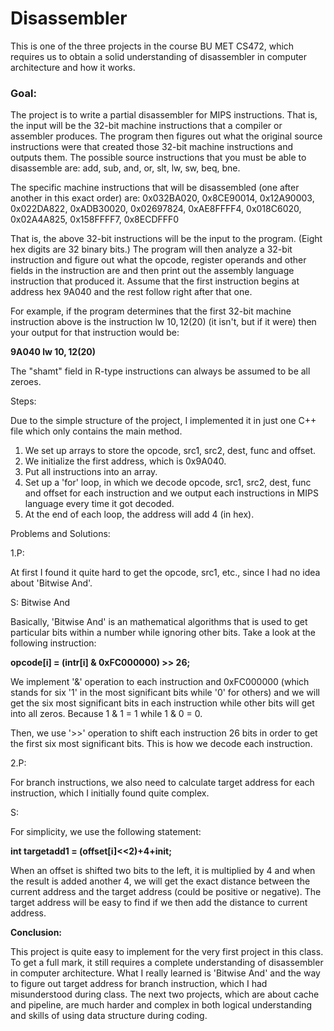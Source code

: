 # Disassembler

This is one of the three projects in the course BU MET CS472, which requires us to obtain a solid understanding of disassembler in computer architecture and how it works.

### **Goal:**

The project is to write a partial disassembler for MIPS instructions. That is, the input will be the 32-bit machine instructions that a compiler or assembler produces.  The program then figures out what the original source instructions were that created those 32-bit machine instructions and outputs them.  The possible source instructions that you must be able to disassemble are: add, sub, and, or, slt, lw, sw, beq, bne. 

The specific machine instructions that will be disassembled (one after another in this exact order) are: 0x032BA020, 0x8CE90014, 0x12A90003, 0x022DA822, 0xADB30020, 0x02697824, 0xAE8FFFF4, 0x018C6020, 0x02A4A825, 0x158FFFF7, 0x8ECDFFF0 

That is, the above 32-bit instructions will be the input to the program.  (Eight hex digits are 32 binary bits.)   The program will then analyze a 32-bit instruction and figure out what the opcode, register operands and other fields in the instruction are and then print out the assembly language instruction that produced it.  Assume that the first instruction begins at address hex 9A040 and the rest follow right after that one.

For example, if the program determines that the first 32-bit machine instruction above is the instruction lw $10, 12 ($20) (it isn't, but if it were) then your output for that instruction would be: 

**9A040 lw $10, 12 ($20)** 

The "shamt" field in R-type instructions can always be assumed to be all zeroes.  



Steps:

Due to the simple structure of the project, I implemented it in just one C++ file which only contains the main method.

1. We set up arrays to store the opcode, src1, src2, dest, func and offset.
2. We initialize the first address, which is 0x9A040.
3. Put all instructions into an array.
4. Set up a 'for' loop, in which we  decode opcode, src1, src2, dest, func and offset for each instruction and we output each instructions in MIPS language every time it got decoded.
5. At the end of each loop, the address will add 4 (in hex).



Problems and Solutions:

1.P:

At first I found it quite hard to get the opcode, src1, etc., since I had no idea about 'Bitwise And'.

S: Bitwise And

Basically, 'Bitwise And' is an mathematical algorithms that is used to get particular bits within a number while ignoring other bits. Take a look at the following instruction: 

**opcode[i] = (intr[i] & 0xFC000000) >> 26;**

We implement '&' operation to each instruction and 0xFC000000 (which stands for six '1' in the most significant bits while '0' for others) and we will get the six most significant bits in each instruction while other bits will get into all zeros. Because 1 & 1 = 1 while 1 & 0 = 0. 

Then, we use '>>' operation to shift each instruction 26 bits in order to get the first six most significant bits. This is how we decode each instruction.



2.P: 

For branch instructions, we also need to calculate target address for each instruction, which I initially found quite complex.

S:

For simplicity, we use the following statement:

**int targetadd1 = (offset[i]<<2)+4+init;** 

When an offset is shifted two bits to the left, it is multiplied by 4 and when the result is added another 4, we will get the exact distance between the current address and the target address (could be positive or negative). The target address will be easy to find if we then add the distance to current address.



**Conclusion:**

This project is quite easy to implement for the very first project in this class. To get a full mark, it still requires a complete understanding of disassembler in computer architecture. What I really learned is 'Bitwise And' and the way to figure out target address for branch instruction, which I had misunderstood during class. The next two projects, which are about cache and pipeline, are much harder and complex in both logical understanding and skills of using data structure during coding.